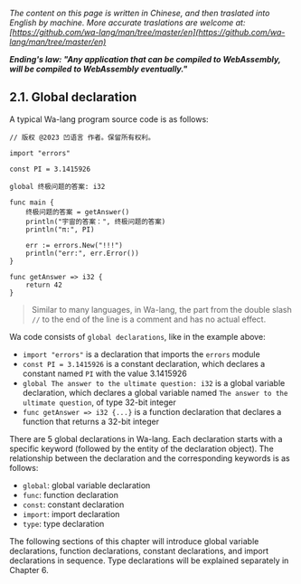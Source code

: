 *The content on this page is written in Chinese, and then traslated into English by machine. More accurate traslations are welcome at: [https://github.com/wa-lang/man/tree/master/en](https://github.com/wa-lang/man/tree/master/en)*

***Ending's law: "Any application that can be compiled to WebAssembly, will be compiled to WebAssembly eventually."***

## 2.1. Global declaration

A typical Wa-lang program source code is as follows:

```wa
// 版权 @2023 凹语言 作者。保留所有权利。

import "errors"

const PI = 3.1415926

global 终极问题的答案: i32

func main {
    终极问题的答案 = getAnswer()
    println("宇宙的答案：", 终极问题的答案)
    println("π:", PI)

    err := errors.New("!!!")
    println("err:", err.Error())
}

func getAnswer => i32 {
    return 42
}
```

> Similar to many languages, in Wa-lang, the part from the double slash `//` to the end of the line is a comment and has no actual effect.

Wa code consists of `global declarations`, like in the example above:

- `import "errors"` is a declaration that imports the `errors` module
- `const PI = 3.1415926` is a constant declaration, which declares a constant named `PI` with the value 3.1415926
- `global The answer to the ultimate question: i32` is a global variable declaration, which declares a global variable named `The answer to the ultimate question`, of type 32-bit integer
- `func getAnswer => i32 {...}` is a function declaration that declares a function that returns a 32-bit integer

There are 5 global declarations in Wa-lang. Each declaration starts with a specific keyword (followed by the entity of the declaration object). The relationship between the declaration and the corresponding keywords is as follows:

- `global`: global variable declaration
- `func`: function declaration
- `const`: constant declaration
- `import`: import declaration
- `type`: type declaration

The following sections of this chapter will introduce global variable declarations, function declarations, constant declarations, and import declarations in sequence. Type declarations will be explained separately in Chapter 6.

